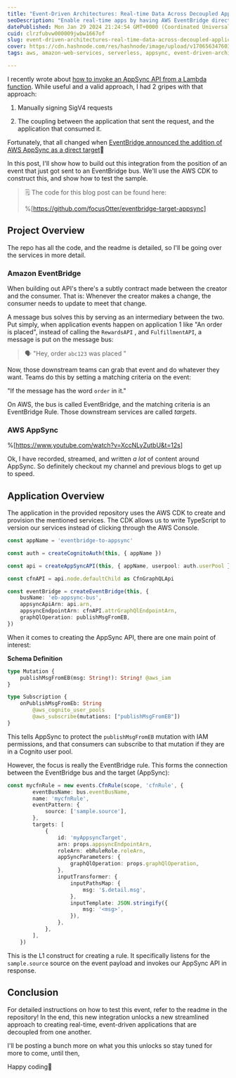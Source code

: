 ```yaml
---
title: "Event-Driven Architectures: Real-time Data Across Decoupled Applications"
seoDescription: "Enable real-time apps by having AWS EventBridge directly invoke AppSync mutations, triggering data updates via websockets."
datePublished: Mon Jan 29 2024 21:24:54 GMT+0000 (Coordinated Universal Time)
cuid: clrzfubvw000009jwbw1667of
slug: event-driven-architectures-real-time-data-across-decoupled-applications
cover: https://cdn.hashnode.com/res/hashnode/image/upload/v1706563476039/5a920439-8480-4dc5-94fb-c1ce533622bc.png
tags: aws, amazon-web-services, serverless, appsync, event-driven-architecture, aws-eventbridge, focusotter

---
```


I recently wrote about [how to invoke an AppSync API from a Lambda function](https://hashnode.com/post/clrs2qtft000c08l0dkwh1ajs). While useful and a valid approach, I had 2 gripes with that approach:

1. Manually signing SigV4 requests
    
2. The coupling between the application that sent the request, and the application that consumed it.
    

Fortunately, that all changed when [EventBridge announced the addition of AWS AppSync as a direct target](https://aws.amazon.com/about-aws/whats-new/2024/01/amazon-eventbridge-appsync-target-buses/)🎉

In this post, I'll show how to build out this integration from the position of an event that just got sent to an EventBridge bus. We'll use the AWS CDK to construct this, and show how to test the sample.

> 🗒️ The code for this blog post can be found here:
> 
> %[https://github.com/focusOtter/eventbridge-target-appsync] 

## Project Overview

The repo has all the code, and the readme is detailed, so I'll be going over the services in more detail.

### Amazon EventBridge

When building out API's there's a subtly contract made between the creator and the consumer. That is: Whenever the creator makes a change, the consumer needs to update to meet that change.

A message bus solves this by serving as an intermediary between the two. Put simply, when application events happen on application 1 like "An order is placed", instead of calling the `RewardsAPI` , and `FulfillmentAPI`, a message is put on the message bus:

> 🗣️ "Hey, order `abc123` was placed "

Now, those downstream teams can grab that event and do whatever they want. Teams do this by setting a matching criteria on the event:

"If the message has the word `order` in it."

On AWS, the bus is called EventBridge, and the matching criteria is an EventBridge Rule. Those downstream services are called *targets*.

### AWS AppSync

%[https://www.youtube.com/watch?v=XccNLyZutbU&t=12s] 

Ok, I have recorded, streamed, and written *a lot* of content around AppSync. So definitely checkout my channel and previous blogs to get up to speed.

## Application Overview

The application in the provided repository uses the AWS CDK to create and provision the mentioned services. The CDK allows us to write TypeScript to version our services instead of clicking through the AWS Console.

```typescript
const appName = 'eventbridge-to-appsync'

const auth = createCognitoAuth(this, { appName })

const api = createAppSyncAPI(this, { appName, userpool: auth.userPool })

const cfnAPI = api.node.defaultChild as CfnGraphQLApi

const eventBridge = createEventBridge(this, {
	busName: 'eb-appsync-bus',
	appsyncApiArn: api.arn,
	appsyncEndpointArn: cfnAPI.attrGraphQlEndpointArn,
	graphQlOperation: publishMsgFromEB,
})
```

When it comes to creating the AppSync API, there are one main point of interest:

**Schema Definition**

```graphql
type Mutation {
	publishMsgFromEB(msg: String!): String! @aws_iam
}

type Subscription {
	onPublishMsgFromEb: String
		@aws_cognito_user_pools
		@aws_subscribe(mutations: ["publishMsgFromEB"])
}
```

This tells AppSync to protect the `publishMsgFromEB` mutation with IAM permissions, and that consumers can subscribe to that mutation if they are in a Cognito user pool.

However, the focus is really the EventBridge rule. This forms the connection between the EventBridge bus and the target (AppSync):

```typescript
const mycfnRule = new events.CfnRule(scope, 'cfnRule', {
		eventBusName: bus.eventBusName,
		name: 'mycfnRule',
		eventPattern: {
			source: ['sample.source'],
		},
		targets: [
			{
				id: 'myAppsyncTarget',
				arn: props.appsyncEndpointArn,
				roleArn: ebRuleRole.roleArn,
				appSyncParameters: {
					graphQlOperation: props.graphQlOperation,
				},
				inputTransformer: {
					inputPathsMap: {
						msg: '$.detail.msg',
					},
					inputTemplate: JSON.stringify({
						msg: '<msg>',
					}),
				},
			},
		],
	})
```

This is the L1 construct for creating a rule. It specifically listens for the `sample.source` source on the event payload and invokes our AppSync API in response.

## Conclusion

For detailed instructions on how to test this event, refer to the readme in the repository! In the end, this new integration unlocks a new streamlined approach to creating real-time, event-driven applications that are decoupled from one another.

I'll be posting a bunch more on what you this unlocks so stay tuned for more to come, until then,

Happy coding🦦